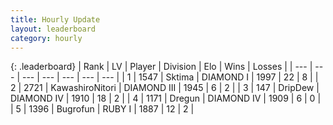 ```yaml
---
title: Hourly Update
layout: leaderboard
category: hourly
---
```


{: .leaderboard}
| Rank | LV | Player | Division | Elo | Wins | Losses |
| --- | --- | --- | --- | --- | --- | --- |
| <span data-change="0">1</span> | 1547 | <span title="ID: 353063">Sktima</span> | DIAMOND I | <span data-change="0">1997</span> | <span data-change="0">22</span> | <span data-change="0">8</span> |
| <span data-change="0">2</span> | 2721 | <span title="ID: 164871">KawashiroNitori</span> | DIAMOND III | <span data-change="0">1945</span> | <span data-change="0">6</span> | <span data-change="0">2</span> |
| <span data-change="0">3</span> | 147 | <span title="ID: 649454">DripDew</span> | DIAMOND IV | <span data-change="0">1910</span> | <span data-change="0">18</span> | <span data-change="0">2</span> |
| <span data-change="0">4</span> | 1171 | <span title="ID: 337810">Dregun</span> | DIAMOND IV | <span data-change="0">1909</span> | <span data-change="0">6</span> | <span data-change="0">0</span> |
| <span data-change="0">5</span> | 1396 | <span title="ID: 46333">Bugrofun</span> | RUBY I | <span data-change="0">1887</span> | <span data-change="0">12</span> | <span data-change="0">2</span> |
